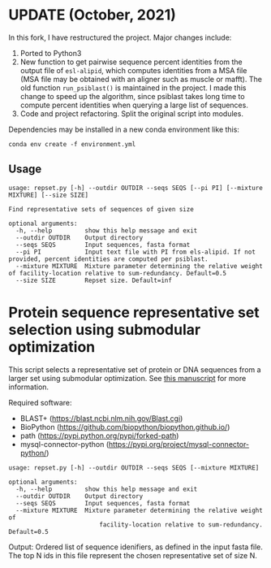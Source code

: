 # UPDATE (October, 2021)

In this fork, I have restructured the project. Major changes include:

1) Ported to Python3
2) New function to get pairwise sequence percent identities from the output file of ```esl-alipid```, which computes identities from a MSA file (MSA file may be obtained with an aligner such as muscle or mafft). The old function ```run_psiblast()``` is maintained in the project. I made this change to speed up the algorithm, since psiblast takes long time to compute percent identities when querying a large list of sequences.
3) Code and project refactoring. Split the original script into modules.

Dependencies may be installed in a new conda environment like this:
```
conda env create -f environment.yml
```

## Usage
```
usage: repset.py [-h] --outdir OUTDIR --seqs SEQS [--pi PI] [--mixture MIXTURE] [--size SIZE]

Find representative sets of sequences of given size

optional arguments:
  -h, --help         show this help message and exit
  --outdir OUTDIR    Output directory
  --seqs SEQS        Input sequences, fasta format
  --pi PI            Input text file with PI from els-alipid. If not provided, percent identities are computed per psiblast.
  --mixture MIXTURE  Mixture parameter determining the relative weight of facility-location relative to sum-redundancy. Default=0.5
  --size SIZE        Repset size. Default=inf
```

# Protein sequence representative set selection using submodular optimization

This script selects a representative set of protein or DNA sequences from a larger set using submodular optimization. See [this manuscript](https://doi.org/10.1101/051201) for more information.



Required software:

* BLAST+ (https://blast.ncbi.nlm.nih.gov/Blast.cgi)
* BioPython (https://github.com/biopython/biopython.github.io/)
* path (https://pypi.python.org/pypi/forked-path)
* mysql-connector-python (https://pypi.org/project/mysql-connector-python/)

```
usage: repset.py [-h] --outdir OUTDIR --seqs SEQS [--mixture MIXTURE]

optional arguments:
  -h, --help         show this help message and exit
  --outdir OUTDIR    Output directory
  --seqs SEQS        Input sequences, fasta format
  --mixture MIXTURE  Mixture parameter determining the relative weight of
                         facility-location relative to sum-redundancy. Default=0.5
```

Output: Ordered list of sequence idenifiers, as defined in the input fasta file. The top N ids in this file represent the chosen representative set of size N.
